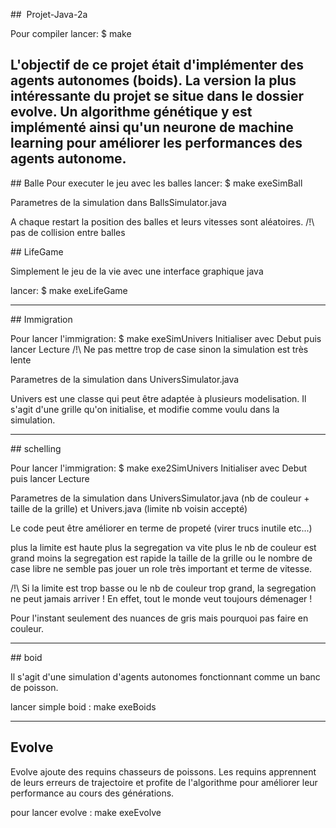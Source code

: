 ##  Projet-Java-2a

Pour compiler lancer: $ make

L'objectif de ce projet était d'implémenter des agents autonomes (boids).
La version la plus intéressante du projet se situe dans le dossier evolve. Un algorithme génétique y est implémenté ainsi qu'un neurone de machine learning pour améliorer les performances des agents autonome.  
 ---

## Balle
Pour executer le jeu avec les balles lancer: $ make exeSimBall

Parametres de la simulation dans BallsSimulator.java

A chaque restart la position des balles et leurs vitesses sont aléatoires. /!\ pas de collision entre balles

## LifeGame

Simplement le jeu de la vie avec une interface graphique java

lancer: $ make exeLifeGame

---

## Immigration

Pour lancer l'immigration: $ make exeSimUnivers
Initialiser avec Debut puis lancer Lecture
/!\ Ne pas mettre trop de case sinon la simulation est très lente

Parametres de la simulation dans UniversSimulator.java

Univers est une classe qui peut être adaptée à plusieurs modelisation. Il s'agit d'une grille qu'on initialise, et modifie comme voulu dans la simulation.

---

## schelling

Pour lancer l'immigration: $ make exe2SimUnivers
Initialiser avec Debut puis lancer Lecture

Parametres de la simulation dans UniversSimulator.java (nb de couleur + taille de la grille) et Univers.java (limite nb voisin accepté)

Le code peut être améliorer en terme de propeté (virer trucs inutile etc...)

plus la limite est haute plus la segregation va vite
plus le nb de couleur est grand moins la segregation est rapide
la taille de la grille ou le nombre de case libre ne semble pas jouer un role très important et terme de vitesse.

/!\ Si la limite est trop basse ou le nb de couleur trop grand, la segregation ne peut jamais arriver ! En effet, tout le monde veut toujours démenager !

Pour l'instant seulement des nuances de gris mais pourquoi pas faire en couleur.

--- 

## boid

Il s'agit d'une simulation d'agents autonomes fonctionnant comme un banc de poisson. 

lancer simple boid : make exeBoids

---

## Evolve 


Evolve ajoute des requins chasseurs de poissons. Les requins apprennent de leurs erreurs de trajectoire et profite de l'algorithme pour améliorer leur performance au cours des générations.

pour lancer evolve : make exeEvolve

